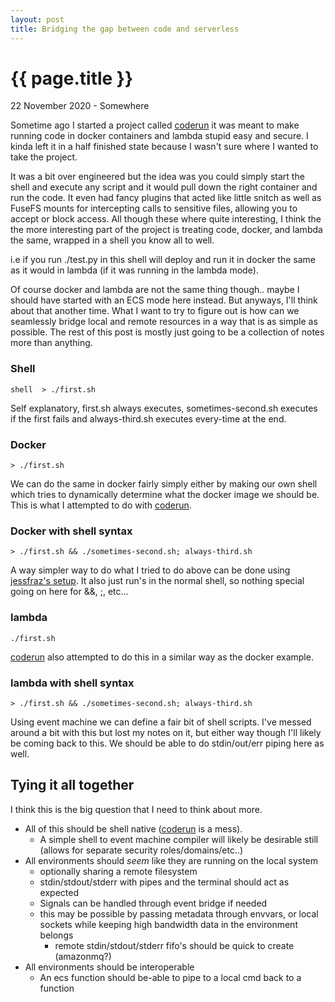 ```yaml
---
layout: post
title: Bridging the gap between code and serverless
---
```


{{ page.title }}
================

<p class="meta">22 November 2020 - Somewhere</p>

Sometime ago I started a project called [coderun](https://github.com/RyanJarv/coderun) it was meant to make running code in docker containers and lambda stupid easy and secure. I kinda left it in a half finished state because I wasn't sure where I wanted to take the project.

It was a bit over engineered but the idea was you could simply start the shell and execute any script and it would pull down the right container and run the code. It even had fancy plugins that acted like little snitch as well as FuseFS mounts for intercepting calls to sensitive files, allowing you to accept or block access. All though these where quite interesting, I think the the more interesting part of the project is treating code, docker, and lambda the same, wrapped in a shell you know all to well.

i.e if you run ./test.py in this shell will deploy and run it in docker the same as it would in lambda (if it was running in the lambda mode).


Of course docker and lambda are not the same thing though.. maybe I should have started with an ECS mode here instead. But anyways, I'll think about that another time. What I want to try to figure out is how can we seamlessly bridge local and remote resources in a way that is as simple as possible. The rest of this post is mostly just going to be a collection of notes more than anything.


### Shell
```
shell  > ./first.sh
````

Self explanatory, first.sh always executes, sometimes-second.sh executes if the first fails and always-third.sh executes every-time at the end.

### Docker
```
> ./first.sh
```

We can do the same in docker fairly simply either by making our own shell which tries to dynamically determine what the docker image we should be. This is what I attempted to do with [coderun](https://github.com/RyanJarv/coderun).


### Docker with shell syntax

```
> ./first.sh && ./sometimes-second.sh; always-third.sh
```

 A way simpler way to do what I tried to do above can be done using [jessfraz's setup](https://github.com/jessfraz/dockerfiles). It also just run's in the normal shell, so nothing special going on here for &&, ;, etc...


### lambda

```
./first.sh
```

[coderun](https://github.com/RyanJarv/coderun) also attempted to do this in a similar way as the docker example.


### lambda with shell syntax

```
> ./first.sh && ./sometimes-second.sh; always-third.sh
```

Using event machine we can define a fair bit of shell scripts. I've messed around a bit with this but lost my notes on it, but either way though I'll likely be coming back to this. We should be able to do stdin/out/err piping here as well.

## Tying it all together

I think this is the big question that I need to think about more.

* All of this should be shell native ([coderun](https://github.com/RyanJarv/coderun) is a mess).
  * A simple shell to event machine compiler will likely be desirable still (allows for separate security roles/domains/etc..)
* All environments should *seem* like they are running on the local system
  * optionally sharing a remote filesystem
  * stdin/stdout/stderr with pipes and the terminal should act as expected
  * Signals can be handled through event bridge if needed
  * this may be possible by passing metadata through envvars, or local sockets while keeping high bandwidth data in the environment belongs
    * remote stdin/stdout/stderr fifo's should be quick to create (amazonmq?)
* All environments should be interoperable
  * An ecs function should be-able to pipe to a local cmd back to a function




